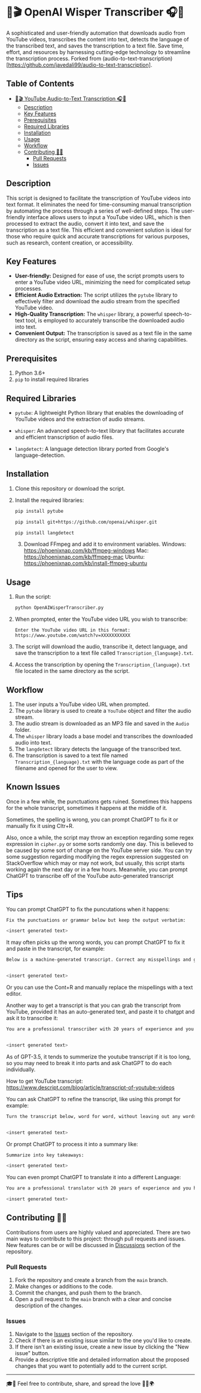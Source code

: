 # 🤖🎬 OpenAI Wisper Transcriber 🎧📝

A sophisticated and user-friendly automation that downloads audio from YouTube videos, transcribes the content into text, detects the language of the transcribed text, and saves the transcription to a text file. Save time, effort, and resources by harnessing cutting-edge technology to streamline the transcription process. Forked from (audio-to-text-transcription)[https://github.com/javedali99/audio-to-text-transcription].

## Table of Contents

- [🤖🎬 YouTube Audio-to-Text Transcription 🎧📝](#-youtube-audio-to-text-transcription-)
  - [Description](#description)
  - [Key Features](#key-features)
  - [Prerequisites](#prerequisites)
  - [Required Libraries](#required-libraries)
  - [Installation](#installation)
  - [Usage](#usage)
  - [Workflow](#workflow)
  - [Contributing 🤝🌱](#contributing-)
    - [Pull Requests](#pull-requests)
    - [Issues](#issues)

## Description

This script is designed to facilitate the transcription of YouTube videos into text format. It eliminates the need for time-consuming manual transcription by automating the process through a series of well-defined steps. The user-friendly interface allows users to input a YouTube video URL, which is then processed to extract the audio, convert it into text, and save the transcription as a text file. This efficient and convenient solution is ideal for those who require quick and accurate transcriptions for various purposes, such as research, content creation, or accessibility.

## Key Features

- **User-friendly:** Designed for ease of use, the script prompts users to enter a YouTube video URL, minimizing the need for complicated setup processes.
- **Efficient Audio Extraction:** The script utilizes the `pytube` library to effectively filter and download the audio stream from the specified YouTube video.
- **High-Quality Transcription:** The `whisper` library, a powerful speech-to-text tool, is employed to accurately transcribe the downloaded audio into text.
- **Convenient Output:** The transcription is saved as a text file in the same directory as the script, ensuring easy access and sharing capabilities.

## Prerequisites

1. Python 3.6+
2. `pip` to install required libraries

## Required Libraries

- `pytube`: A lightweight Python library that enables the downloading of YouTube videos and the extraction of audio streams.

- `whisper`: An advanced speech-to-text library that facilitates accurate and efficient transcription of audio files.
- `langdetect`: A language detection library ported from Google's language-detection.

## Installation

1. Clone this repository or download the script.
2. Install the required libraries:

   ```bash
   pip install pytube
   ```

   ```bash
   pip install git+https://github.com/openai/whisper.git
   ```

   ```bash
   pip install langdetect
   ```

   3. Download FFmpeg and add it to environment variables.
   Windows:
   https://phoenixnap.com/kb/ffmpeg-windows
   Mac:
   https://phoenixnap.com/kb/ffmpeg-mac
   Ubuntu:
   https://phoenixnap.com/kb/install-ffmpeg-ubuntu
      
## Usage

1. Run the script:

   ```bash
   python OpenAIWisperTranscriber.py
   ```

2. When prompted, enter the YouTube video URL you wish to transcribe:

   ```
   Enter the YouTube video URL in this format: https://www.youtube.com/watch?v=XXXXXXXXXXX
   ```

3. The script will download the audio, transcribe it, detect language, and save the transcription to a text file called `Transcription_{language}.txt`.

4. Access the transcription by opening the `Transcription_{language}.txt` file located in the same directory as the script.

## Workflow

1. The user inputs a YouTube video URL when prompted.
2. The `pytube` library is used to create a `YouTube` object and filter the audio stream.
3. The audio stream is downloaded as an MP3 file and saved in the `Audio` folder.
4. The `whisper` library loads a base model and transcribes the downloaded audio into text.
5. The `langdetect` library detects the language of the transcribed text.
6. The transcription is saved to a text file named `Transcription_{language}.txt` with the language code as part of the filename and opened for the user to view.

## Known Issues

Once in a few while, the punctuations gets ruined. Sometimes this happens for the whole transcript, sometimes it happens at the middle of it.

Sometimes, the spelling is wrong, you can prompt ChatGPT to fix it or manually fix it using Cltr+R.

Also, once a while, the script may throw an exception regarding some regex expression in `cipher.py` or some sorts randomly one day. This is believed to be caused by some sort of change on the YouTube server side. You can try some suggestion regarding modifying the regex expression suggested on StackOverflow which may or may not work, but usually, this script starts working again the next day or in a few hours. Meanwhile, you can prompt ChatGPT to transcribe off of the YouTube auto-generated transcript

## Tips

You can prompt ChatGPT to fix the puncutations when it happens:

```bash
Fix the punctuations or grammar below but keep the output verbatim:

<insert generated text>
```

It may often picks up the wrong words, you can prompt ChatGPT to fix it and paste in the transcript, for example:

```bash
Below is a machine-generated transcript. Correct any misspellings and grammar but do not summarize the transcript or leave anything out:


<insert generated text>
```

Or you can use the Cont+R and manually replace the mispellings with a text editor.

Another way to get a transcript is that you can grab the transcript from YouTube, provided it has an auto-generated text, and paste it to chatgpt and ask it to transcribe it:

```bash
You are a professional transcriber with 20 years of experience and you have been transcribing transcripts in verbatim for 20 years. You will turn a YouTube video transcript below into proper English format verbatim so I can watch the video and follow the transcript exactly word for word. Leave out any timestamps but do not leave out any context. Do not summarize anything in the output:


<insert generated text>
```

As of GPT-3.5, it tends to summerize the youtube transcript if it is too long, so you may need to break it into parts and ask ChatGPT to do each individually.

How to get YouTube transcript:
https://www.descript.com/blog/article/transcript-of-youtube-videos

You can ask ChatGPT to refine the transcript, like using this prompt for example:

```bash
Turn the transcript below, word for word, without leaving out any words or sentences. Correct any wrong English. Add section titles:


<insert generated text>
```

Or prompt ChatGPT to process it into a summary like:

```bash
Summarize into key takeaways:

<insert generated text>
```

You can even prompt ChatGPT to translate it into a different Language:

```bash
You are a professional translator with 20 years of experience and you have been translating transcripts in verbatim for 20 years. You will turn a YouTube video transcript below into proper <language> verbatim so I can watch the video and follow the transcript exactly word for word in that language. Leave out any timestamps but do not leave out any context. Do not summarize anything in the output:

<insert generated text>
```

## Contributing 🤝🌱

Contributions from users are highly valued and appreciated. There are two main ways to contribute to this project: through pull requests and issues. New features can be or will be discussed in [Discussions](https://github.com/Ruinan-Ding/openai-wisper-transcriber/discussions) section of the repository.

### Pull Requests

1. Fork the repository and create a branch from the `main` branch.
2. Make changes or additions to the code.
3. Commit the changes, and push them to the branch.
4. Open a pull request to the `main` branch with a clear and concise description of the changes.

### Issues

1. Navigate to the [Issues](https://github.com/Ruinan-Ding/openai-wisper-transcriber/issues) section of the repository.
2. Check if there is an existing issue similar to the one you'd like to create.
3. If there isn't an existing issue, create a new issue by clicking the "New issue" button.
4. Provide a descriptive title and detailed information about the proposed changes that you want to potentially add to the current script.

---

🎓🌟 Feel free to contribute, share, and spread the love 💖💬🌍
